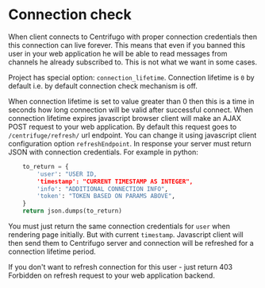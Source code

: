 # Connection check

When client connects to Centrifugo with proper connection credentials then this connection
can live forever. This means that even if you banned this user in your web application
he will be able to read messages from channels he already subscribed to. This is not
what we want in some cases.

Project has special option: `connection_lifetime`. Connection lifetime is `0` by default
i.e. by default connection check mechanism is off.

When connection lifetime is set to value greater than 0 then this is a time in seconds how
long connection will be valid after successful connect. When connection lifetime expires
javascript browser client will make an AJAX POST request to your web application. By default
this request goes to `/centrifuge/refresh/` url endpoint. You can change it using javascript
client configuration option `refreshEndpoint`. In response your server must return JSON with
connection credentials. For example in python:

```python
    to_return = {
        'user': "USER ID,
        'timestamp': "CURRENT TIMESTAMP AS INTEGER",
        'info': "ADDITIONAL CONNECTION INFO",
        'token': "TOKEN BASED ON PARAMS ABOVE",
    }
    return json.dumps(to_return)
```

You must just return the same connection credentials for `user` when rendering page
initially. But with current `timestamp`. Javascript client will then send them to
Centrifugo server and connection will be refreshed for a connection lifetime period.

If you don't want to refresh connection for this user - just return 403 Forbidden
on refresh request to your web application backend.
